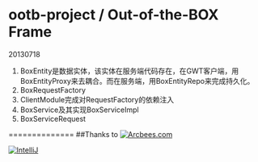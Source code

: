 ootb-project / Out-of-the-BOX Frame
==============
20130718<br />
1. BoxEntity是数据实体，该实体在服务端代码存在，在GWT客户端，用BoxEntityProxy来去耦合。而在服务端，用BoxEntityRepo来完成持久化。<br />
2. BoxRequestFactory<br />
3. ClientModule完成对RequestFactory的依赖注入<br />
4. BoxService及其实现BoxServiceImpl<br />
5. BoxServiceRequest<br />

==============
##Thanks to
[![Arcbees.com](http://arcbees-ads.appspot.com/ad.png)](http://arcbees.com)

[![IntelliJ](https://lh6.googleusercontent.com/--QIIJfKrjSk/UJJ6X-UohII/AAAAAAAAAVM/cOW7EjnH778/s800/banner_IDEA.png)](http://www.jetbrains.com/idea/index.html)

